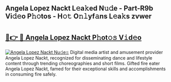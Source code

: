 ## Angela Lopez Nackt L𝚎a𝚔ed N𝚞𝚍e - Part-R9b Vi𝚍𝚎o P𝚑𝚘tos - H𝚘𝚝 O𝚗𝚕yf𝚊ns L𝚎a𝚔s zvwer

# <h2><a href="http://kfbri2.oniu.top/?m=Angela+Lopez+Nackt">🔗👉 🔴 Angela Lopez Nackt P𝚑ot𝚘𝚜 V𝚒d𝚎o</a></h2>

[![Angela Lopez Nackt Nu𝚍e𝚜](https://i.imgur.com/0qMVB7G.gif)](http://kfbri2.oniu.top/?m=Angela+Lopez+Nackt)
Digital media artist and amusement provider Angela Lopez Nackt, recognized for disseminating dance and lifestyle content through trending choreographies and short films. Gifted fire eater Angela Lopez Nackt, famed for their exceptional skills and accomplishments in consuming fire safely.  
